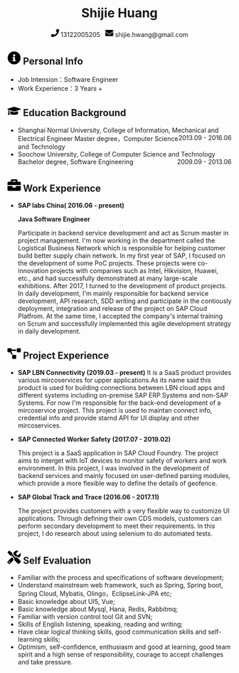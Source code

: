  <center>
     <h1>Shijie Huang</h1>
     <div>
         <span>
             <img src="assets/phone-solid.svg" width="18px">
             13122005205
         </span>
         &nbsp;
         <span>
             <img src="assets/envelope-solid.svg" width="18px">
             shijie.hwang@gmail.com
         </span>
     </div>
 </center>

 ## <img src="assets/info-circle-solid.svg" width="30px"> Personal Info 

 - Job Intension：Software Engineer
 - Work Experience：3 Years +

## <img src="assets/graduation-cap-solid.svg" width="30px"> Education Background

- Shanghai Normal University, College of Information, Mechanical and Electrical Engineer<div style="float:right">2013.09 - 2016.06</div>
  Master degree，Computer Science and Technology
- Soochow University, College of Computer Science and Technology<div style="float:right">2009.09 - 2013.06</div>
  Bachelor degree, Software Engineering

## <img src="assets/briefcase-solid.svg" width="30px"> Work Experience

- **SAP labs China( 2016.06 - present)**

  **Java Software Engineer**
  
  Participate in backend service development and act as Scrum master in project management. I'm now working in the department called the Logistical Business Network which is responsible for helping customer build better supply chain network. In my first year of SAP, I focused on the development of some PoC projects. These projects were co-innovation projects with companies such as Intel, Hikvision, Huawei, etc., and had successfully demonstrated at many large-scale exhibitions.
  After 2017, I turned to the development of product projects. In daily development, I'm mainly responsible for backend service development, API research, SDD writing and participate in the contiously deployment, integration and release of the project on SAP Cloud Platfrom. At the same time, I accepted the company's internal training on Scrum and successfully implemented this agile development strategy in daily development.

## <img src="assets/project-diagram-solid.svg" width="30px"> Project Experience

- **SAP LBN Connectivity (2019.03 - present)**
  It is a SaaS product provides various mircoservices for upper applications.As its name said this product is used for building connections between LBN cloud apps and different systems including on-premise SAP ERP Systems and non-SAP Systems.
  For now I'm responsible for the back-end development of a mircoservice project. This project is used to maintan connect info, credential info and provide starnd API for UI display and other mircoservices.

- **SAP Connected Worker Safety (2017.07 - 2019.02)**
  
  This project is a SaaS application in SAP Cloud Foundry. The project aims to interget with IoT devices to monitor safety of workers and work environment.
  In this project, I was involved in the development of backend services and mainly focused on user-defined parsing modules, which provide a more flexible way to define the details of geofence.

- **SAP Global Track and Trace (2016.06 - 2017.11)**
  
  The project provides customers with a very flexible way to customize UI applications. Through defining their own CDS models, customers can perform secondary development to meet their requirements.
  In this project, I do research about using selenium to do automated tests.

## <img src="assets/tools-solid.svg" width="30px"> Self Evaluation

- Familiar with the process and specifications of software development;
- Understand mainstream web framework, such as Spring, Spring boot, Spring Cloud, Mybatis, Olingo，EclipseLink-JPA etc;
- Basic knowledge about UI5, Vue;
- Basic knowledge about Mysql, Hana, Redis, Rabbitmq;
- Familiar with version control tool Git and SVN;
- Skills of English listening, speaking, reading and writing;
- Have clear logical thinking skills, good communication skills and self-learning skills;
- Optimism, self-confidence, enthusiasm and good at learning, good team spirit and a high sense of responsibility, courage to accept challenges and take pressure.
